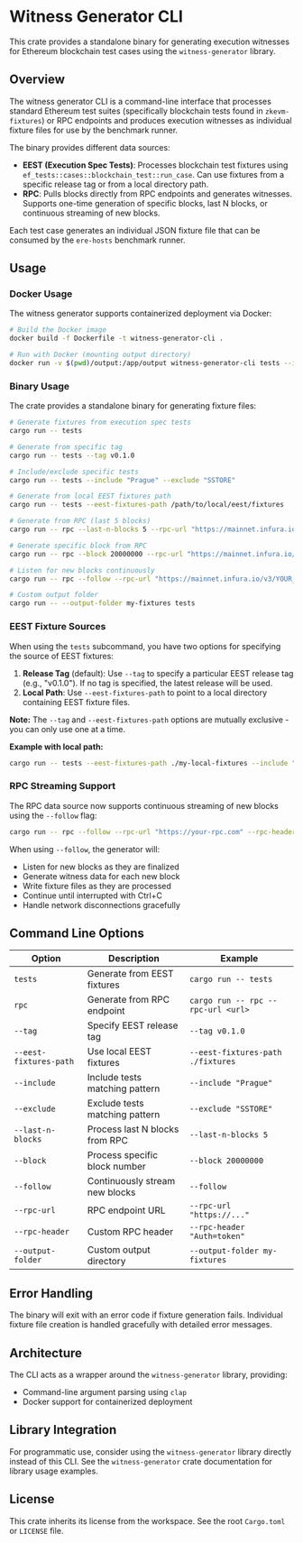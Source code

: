 # Witness Generator CLI

This crate provides a standalone binary for generating execution witnesses for Ethereum blockchain test cases using the `witness-generator` library.

## Overview

The witness generator CLI is a command-line interface that processes standard Ethereum test suites (specifically blockchain tests found in `zkevm-fixtures`) or RPC endpoints and produces execution witnesses as individual fixture files for use by the benchmark runner.

The binary provides different data sources:
- **EEST (Execution Spec Tests)**: Processes blockchain test fixtures using `ef_tests::cases::blockchain_test::run_case`. Can use fixtures from a specific release tag or from a local directory path.
- **RPC**: Pulls blocks directly from RPC endpoints and generates witnesses. Supports one-time generation of specific blocks, last N blocks, or continuous streaming of new blocks.

Each test case generates an individual JSON fixture file that can be consumed by the `ere-hosts` benchmark runner.

## Usage

### Docker Usage

The witness generator supports containerized deployment via Docker:

```bash
# Build the Docker image
docker build -f Dockerfile -t witness-generator-cli .

# Run with Docker (mounting output directory)
docker run -v $(pwd)/output:/app/output witness-generator-cli tests --include Prague
```

### Binary Usage

The crate provides a standalone binary for generating fixture files:

```bash
# Generate fixtures from execution spec tests
cargo run -- tests

# Generate from specific tag
cargo run -- tests --tag v0.1.0

# Include/exclude specific tests
cargo run -- tests --include "Prague" --exclude "SSTORE"

# Generate from local EEST fixtures path
cargo run -- tests --eest-fixtures-path /path/to/local/eest/fixtures

# Generate from RPC (last 5 blocks)
cargo run -- rpc --last-n-blocks 5 --rpc-url "https://mainnet.infura.io/v3/YOUR_KEY"

# Generate specific block from RPC
cargo run -- rpc --block 20000000 --rpc-url "https://mainnet.infura.io/v3/YOUR_KEY"

# Listen for new blocks continuously
cargo run -- rpc --follow --rpc-url "https://mainnet.infura.io/v3/YOUR_KEY"

# Custom output folder
cargo run -- --output-folder my-fixtures tests
```

### EEST Fixture Sources

When using the `tests` subcommand, you have two options for specifying the source of EEST fixtures:

1. **Release Tag** (default): Use `--tag` to specify a particular EEST release tag (e.g., "v0.1.0"). If no tag is specified, the latest release will be used.
2. **Local Path**: Use `--eest-fixtures-path` to point to a local directory containing EEST fixture files.

**Note:** The `--tag` and `--eest-fixtures-path` options are mutually exclusive - you can only use one at a time.

**Example with local path:**
```bash
cargo run -- tests --eest-fixtures-path ./my-local-fixtures --include "Prague"
```

### RPC Streaming Support

The RPC data source now supports continuous streaming of new blocks using the `--follow` flag:

```bash
cargo run -- rpc --follow --rpc-url "https://your-rpc.com" --rpc-header "Authorization=Bearer YOUR_TOKEN"
```

When using `--follow`, the generator will:
- Listen for new blocks as they are finalized
- Generate witness data for each new block
- Write fixture files as they are processed
- Continue until interrupted with Ctrl+C
- Handle network disconnections gracefully

## Command Line Options

| Option | Description | Example |
|--------|-------------|---------|
| `tests` | Generate from EEST fixtures | `cargo run -- tests` |
| `rpc` | Generate from RPC endpoint | `cargo run -- rpc --rpc-url <url>` |
| `--tag` | Specify EEST release tag | `--tag v0.1.0` |
| `--eest-fixtures-path` | Use local EEST fixtures | `--eest-fixtures-path ./fixtures` |
| `--include` | Include tests matching pattern | `--include "Prague"` |
| `--exclude` | Exclude tests matching pattern | `--exclude "SSTORE"` |
| `--last-n-blocks` | Process last N blocks from RPC | `--last-n-blocks 5` |
| `--block` | Process specific block number | `--block 20000000` |
| `--follow` | Continuously stream new blocks | `--follow` |
| `--rpc-url` | RPC endpoint URL | `--rpc-url "https://..."` |
| `--rpc-header` | Custom RPC header | `--rpc-header "Auth=token"` |
| `--output-folder` | Custom output directory | `--output-folder my-fixtures` |

## Error Handling

The binary will exit with an error code if fixture generation fails. Individual fixture file creation is handled gracefully with detailed error messages.

## Architecture

The CLI acts as a wrapper around the `witness-generator` library, providing:

- Command-line argument parsing using `clap`
- Docker support for containerized deployment

## Library Integration

For programmatic use, consider using the `witness-generator` library directly instead of this CLI. See the `witness-generator` crate documentation for library usage examples.

## License

This crate inherits its license from the workspace. See the root `Cargo.toml` or `LICENSE` file.
